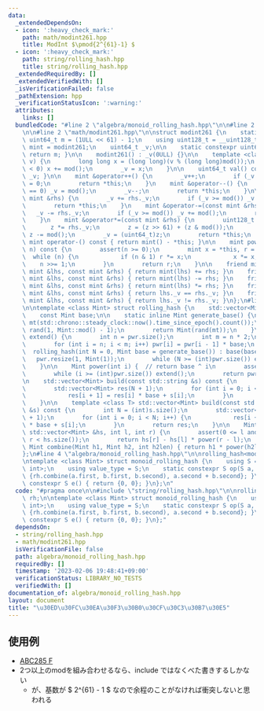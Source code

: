 ```yaml
---
data:
  _extendedDependsOn:
  - icon: ':heavy_check_mark:'
    path: math/modint261.hpp
    title: ModInt $\pmod{2^{61}-1} $
  - icon: ':heavy_check_mark:'
    path: string/rolling_hash.hpp
    title: string/rolling_hash.hpp
  _extendedRequiredBy: []
  _extendedVerifiedWith: []
  _isVerificationFailed: false
  _pathExtension: hpp
  _verificationStatusIcon: ':warning:'
  attributes:
    links: []
  bundledCode: "#line 2 \"algebra/monoid_rolling_hash.hpp\"\n\n#line 2 \"string/rolling_hash.hpp\"\
    \n\n#line 2 \"math/modint261.hpp\"\n\nstruct modint261 {\n    static constexpr\
    \ uint64_t m = (1ULL << 61) - 1;\n    using uint128_t = __uint128_t;\n    using\
    \ mint = modint261;\n    uint64_t _v;\n\n    static constexpr uint64_t mod() {\
    \ return m; }\n\n    modint261() : _v(0ULL) {}\n\n    template <class T> modint261(T\
    \ v) {\n        long long x = (long long)(v % (long long)mod());\n        if (x\
    \ < 0) x += mod();\n        _v = x;\n    }\n\n    uint64_t val() const { return\
    \ _v; }\n\n    mint &operator++() {\n        _v++;\n        if (_v == mod()) _v\
    \ = 0;\n        return *this;\n    }\n    mint &operator--() {\n        if (_v\
    \ == 0) _v = mod();\n        _v--;\n        return *this;\n    }\n\n    mint &operator+=(const\
    \ mint &rhs) {\n        _v += rhs._v;\n        if (_v >= mod()) _v -= mod();\n\
    \        return *this;\n    }\n    mint &operator-=(const mint &rhs) {\n     \
    \   _v -= rhs._v;\n        if (_v >= mod()) _v += mod();\n        return *this;\n\
    \    }\n    mint &operator*=(const mint &rhs) {\n        uint128_t z = _v;\n \
    \       z *= rhs._v;\n        z = (z >> 61) + (z & mod());\n        if (z >= mod())\
    \ z -= mod();\n        _v = (uint64_t)z;\n        return *this;\n    }\n\n   \
    \ mint operator-() const { return mint() - *this; }\n\n    mint pow(long long\
    \ n) const {\n        assert(n >= 0);\n        mint x = *this, r = 1;\n      \
    \  while (n) {\n            if (n & 1) r *= x;\n            x *= x;\n        \
    \    n >>= 1;\n        }\n        return r;\n    }\n\n    friend mint operator+(const\
    \ mint &lhs, const mint &rhs) { return mint(lhs) += rhs; }\n    friend mint operator-(const\
    \ mint &lhs, const mint &rhs) { return mint(lhs) -= rhs; }\n    friend mint operator*(const\
    \ mint &lhs, const mint &rhs) { return mint(lhs) *= rhs; }\n    friend bool operator==(const\
    \ mint &lhs, const mint &rhs) { return lhs._v == rhs._v; }\n    friend bool operator!=(const\
    \ mint &lhs, const mint &rhs) { return lhs._v != rhs._v; }\n};\n#line 4 \"string/rolling_hash.hpp\"\
    \n\ntemplate <class Mint> struct rolling_hash {\n    std::vector<Mint> pwr;\n\
    \    const Mint base;\n\n    static inline Mint generate_base() {\n        std::mt19937_64\
    \ mt(std::chrono::steady_clock::now().time_since_epoch().count());\n        std::uniform_int_distribution<uint64_t>\
    \ rand(1, Mint::mod() - 1);\n        return Mint(rand(mt));\n    }\n\n    void\
    \ extend() {\n        int n = pwr.size();\n        int m = n * 2;\n        pwr.resize(m);\n\
    \        for (int i = n; i < m; i++) pwr[i] = pwr[i - 1] * base;\n    }\n\n  \
    \  rolling_hash(int N = 0, Mint base = generate_base()) : base(base) {\n     \
    \   pwr.resize(1, Mint(1));\n        while (N >= (int)pwr.size()) extend();\n\
    \    }\n\n    Mint power(int i) {  // return base ^ i\n        assert(i >= 0);\n\
    \        while (i >= (int)pwr.size()) extend();\n        return pwr[i];\n    }\n\
    \n    std::vector<Mint> build(const std::string &s) const {\n        int N = (int)s.size();\n\
    \        std::vector<Mint> res(N + 1);\n        for (int i = 0; i < N; i++) {\n\
    \            res[i + 1] = res[i] * base + s[i];\n        }\n        return res;\n\
    \    }\n\n    template <class T> std::vector<Mint> build(const std::vector<T>\
    \ &s) const {\n        int N = (int)s.size();\n        std::vector<Mint> res(N\
    \ + 1);\n        for (int i = 0; i < N; i++) {\n            res[i + 1] = res[i]\
    \ * base + s[i];\n        }\n        return res;\n    }\n\n    Mint prod(const\
    \ std::vector<Mint> &hs, int l, int r) {\n        assert(0 <= l and l <= r and\
    \ r < hs.size());\n        return hs[r] - hs[l] * power(r - l);\n    }\n\n   \
    \ Mint combine(Mint h1, Mint h2, int h2len) { return h1 * power(h2len) + h2; }\n\
    };\n#line 4 \"algebra/monoid_rolling_hash.hpp\"\n\nrolling_hash<modint261> rh;\n\
    \ntemplate <class Mint> struct monoid_rolling_hash {\n    using S = std::pair<Mint,\
    \ int>;\n    using value_type = S;\n    static constexpr S op(S a, S b) { return\
    \ {rh.combine(a.first, b.first, b.second), a.second + b.second}; }\n    static\
    \ constexpr S e() { return {0, 0}; }\n};\n"
  code: "#pragma once\n\n#include \"string/rolling_hash.hpp\"\n\nrolling_hash<modint261>\
    \ rh;\n\ntemplate <class Mint> struct monoid_rolling_hash {\n    using S = std::pair<Mint,\
    \ int>;\n    using value_type = S;\n    static constexpr S op(S a, S b) { return\
    \ {rh.combine(a.first, b.first, b.second), a.second + b.second}; }\n    static\
    \ constexpr S e() { return {0, 0}; }\n};"
  dependsOn:
  - string/rolling_hash.hpp
  - math/modint261.hpp
  isVerificationFile: false
  path: algebra/monoid_rolling_hash.hpp
  requiredBy: []
  timestamp: '2023-02-06 19:48:41+09:00'
  verificationStatus: LIBRARY_NO_TESTS
  verifiedWith: []
documentation_of: algebra/monoid_rolling_hash.hpp
layout: document
title: "\u30ED\u30FC\u30EA\u30F3\u30B0\u30CF\u30C3\u30B7\u30E5"
---
```


## 使用例

- [ABC285 F](https://atcoder.jp/contests/abc285/tasks/abc285_f)
- 2つ以上のmodを組み合わせるなら、include ではなくべた書きするしかない
    - が、基数が $ 2^{61} - 1 $ なので余程のことがなければ衝突しないと思われる
